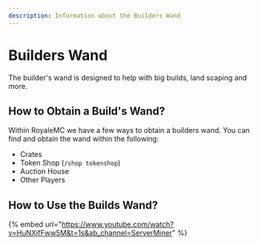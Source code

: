 ```yaml
---
description: Information about the Builders Wand
---
```


# Builders Wand

The builder's wand is designed to help with big builds, land scaping and more.

## How to Obtain a Build's Wand?

Within RoyaleMC we have a few ways to obtain a builders wand. You can find and obtain the wand within the following:

* Crates
* Token Shop (`/shop tokenshop`)
* Auction House
* Other Players

## How to Use the Builds Wand?



{% embed url="https://www.youtube.com/watch?v=HuNXjfFww5M&t=1s&ab_channel=ServerMiner" %}

